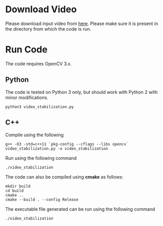 # Download Video

Please download input video from [here](https://drive.google.com/file/d/1l-dFUMD4Q9CzCbRuqYp0DIMjdFICJQT0/view?usp=sharing). Please make sure it is present in the directory from which the code is run.

# Run Code 
The code requires OpenCV 3.x. 

## Python 
The code is tested on Python 3 only, but should work with Python 2 with minor modifications. 

```
python3 video_stabilization.py
```

## C++ 
Compile using the following
```
g++ -O3 -std=c++11 `pkg-config --cflags --libs opencv` video_stabilization.py -o video_stabilization
```
Run using the following command 
```
./video_stabilization
```
The code can also be compiled using **cmake** as follows:

```
mkdir build
cd build
cmake ..
cmake --build . --config Release
```

The executable file generated can be run using the following command

```
./video_stabilization
```
